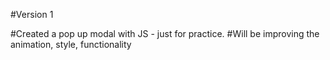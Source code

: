#Version 1

#Created a pop up modal with JS - just for practice.
#Will be improving the animation, style, functionality
